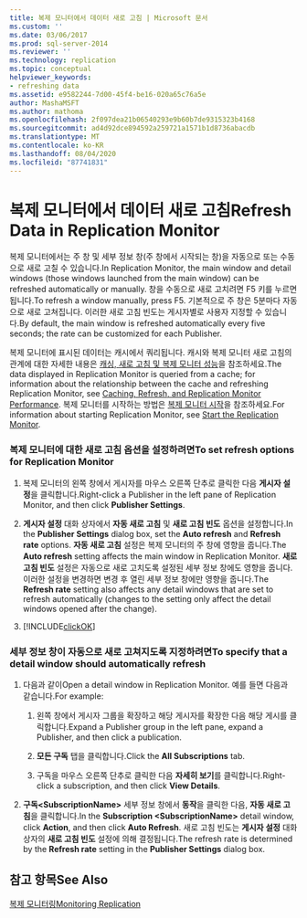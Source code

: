 ```yaml
---
title: 복제 모니터에서 데이터 새로 고침 | Microsoft 문서
ms.custom: ''
ms.date: 03/06/2017
ms.prod: sql-server-2014
ms.reviewer: ''
ms.technology: replication
ms.topic: conceptual
helpviewer_keywords:
- refreshing data
ms.assetid: e9582244-7d00-45f4-be16-020a65c76a5e
author: MashaMSFT
ms.author: mathoma
ms.openlocfilehash: 2f097dea21b06540293e9b60b7de9315323b4168
ms.sourcegitcommit: ad4d92dce894592a259721a1571b1d8736abacdb
ms.translationtype: MT
ms.contentlocale: ko-KR
ms.lasthandoff: 08/04/2020
ms.locfileid: "87741831"
---
```

# <a name="refresh-data-in-replication-monitor"></a><span data-ttu-id="04924-102">복제 모니터에서 데이터 새로 고침</span><span class="sxs-lookup"><span data-stu-id="04924-102">Refresh Data in Replication Monitor</span></span>
  <span data-ttu-id="04924-103">복제 모니터에서는 주 창 및 세부 정보 창(주 창에서 시작되는 창)을 자동으로 또는 수동으로 새로 고칠 수 있습니다.</span><span class="sxs-lookup"><span data-stu-id="04924-103">In Replication Monitor, the main window and detail windows (those windows launched from the main window) can be refreshed automatically or manually.</span></span> <span data-ttu-id="04924-104">창을 수동으로 새로 고치려면 F5 키를 누르면 됩니다.</span><span class="sxs-lookup"><span data-stu-id="04924-104">To refresh a window manually, press F5.</span></span> <span data-ttu-id="04924-105">기본적으로 주 창은 5분마다 자동으로 새로 고쳐집니다. 이러한 새로 고침 빈도는 게시자별로 사용자 지정할 수 있습니다.</span><span class="sxs-lookup"><span data-stu-id="04924-105">By default, the main window is refreshed automatically every five seconds; the rate can be customized for each Publisher.</span></span>  
  
 <span data-ttu-id="04924-106">복제 모니터에 표시된 데이터는 캐시에서 쿼리됩니다. 캐시와 복제 모니터 새로 고침의 관계에 대한 자세한 내용은 [캐싱, 새로 고침 및 복제 모니터 성능](caching-refresh-and-replication-monitor-performance.md)을 참조하세요.</span><span class="sxs-lookup"><span data-stu-id="04924-106">The data displayed in Replication Monitor is queried from a cache; for information about the relationship between the cache and refreshing Replication Monitor, see [Caching, Refresh, and Replication Monitor Performance](caching-refresh-and-replication-monitor-performance.md).</span></span> <span data-ttu-id="04924-107">복제 모니터를 시작하는 방법은 [복제 모니터 시작](start-the-replication-monitor.md)을 참조하세요.</span><span class="sxs-lookup"><span data-stu-id="04924-107">For information about starting Replication Monitor, see [Start the Replication Monitor](start-the-replication-monitor.md).</span></span>  
  
### <a name="to-set-refresh-options-for-replication-monitor"></a><span data-ttu-id="04924-108">복제 모니터에 대한 새로 고침 옵션을 설정하려면</span><span class="sxs-lookup"><span data-stu-id="04924-108">To set refresh options for Replication Monitor</span></span>  
  
1.  <span data-ttu-id="04924-109">복제 모니터의 왼쪽 창에서 게시자를 마우스 오른쪽 단추로 클릭한 다음 **게시자 설정**을 클릭합니다.</span><span class="sxs-lookup"><span data-stu-id="04924-109">Right-click a Publisher in the left pane of Replication Monitor, and then click **Publisher Settings**.</span></span>  
  
2.  <span data-ttu-id="04924-110">**게시자 설정** 대화 상자에서 **자동 새로 고침** 및 **새로 고침 빈도** 옵션을 설정합니다.</span><span class="sxs-lookup"><span data-stu-id="04924-110">In the **Publisher Settings** dialog box, set the **Auto refresh** and **Refresh rate** options.</span></span> <span data-ttu-id="04924-111">**자동 새로 고침** 설정은 복제 모니터의 주 창에 영향을 줍니다.</span><span class="sxs-lookup"><span data-stu-id="04924-111">The **Auto refresh** setting affects the main window in Replication Monitor.</span></span> <span data-ttu-id="04924-112">**새로 고침 빈도** 설정은 자동으로 새로 고치도록 설정된 세부 정보 창에도 영향을 줍니다. 이러한 설정을 변경하면 변경 후 열린 세부 정보 창에만 영향을 줍니다.</span><span class="sxs-lookup"><span data-stu-id="04924-112">The **Refresh rate** setting also affects any detail windows that are set to refresh automatically (changes to the setting only affect the detail windows opened after the change).</span></span>  
  
3.  [!INCLUDE[clickOK](../../../includes/clickok-md.md)]  
  
### <a name="to-specify-that-a-detail-window-should-automatically-refresh"></a><span data-ttu-id="04924-113">세부 정보 창이 자동으로 새로 고쳐지도록 지정하려면</span><span class="sxs-lookup"><span data-stu-id="04924-113">To specify that a detail window should automatically refresh</span></span>  
  
1.  <span data-ttu-id="04924-114">다음과 같이</span><span class="sxs-lookup"><span data-stu-id="04924-114">Open a detail window in Replication Monitor.</span></span> <span data-ttu-id="04924-115">예를 들면 다음과 같습니다.</span><span class="sxs-lookup"><span data-stu-id="04924-115">For example:</span></span>  
  
    1.  <span data-ttu-id="04924-116">왼쪽 창에서 게시자 그룹을 확장하고 해당 게시자를 확장한 다음 해당 게시를 클릭합니다.</span><span class="sxs-lookup"><span data-stu-id="04924-116">Expand a Publisher group in the left pane, expand a Publisher, and then click a publication.</span></span>  
  
    2.  <span data-ttu-id="04924-117">**모든 구독** 탭을 클릭합니다.</span><span class="sxs-lookup"><span data-stu-id="04924-117">Click the **All Subscriptions** tab.</span></span>  
  
    3.  <span data-ttu-id="04924-118">구독을 마우스 오른쪽 단추로 클릭한 다음 **자세히 보기**를 클릭합니다.</span><span class="sxs-lookup"><span data-stu-id="04924-118">Right-click a subscription, and then click **View Details**.</span></span>  
  
2.  <span data-ttu-id="04924-119">**구독\<SubscriptionName>** 세부 정보 창에서 **동작**을 클릭한 다음, **자동 새로 고침**을 클릭합니다.</span><span class="sxs-lookup"><span data-stu-id="04924-119">In the **Subscription \<SubscriptionName>** detail window, click **Action**, and then click **Auto Refresh**.</span></span> <span data-ttu-id="04924-120">새로 고침 빈도는 **게시자 설정** 대화 상자의 **새로 고침 빈도** 설정에 의해 결정됩니다.</span><span class="sxs-lookup"><span data-stu-id="04924-120">The refresh rate is determined by the **Refresh rate** setting in the **Publisher Settings** dialog box.</span></span>  
  
## <a name="see-also"></a><span data-ttu-id="04924-121">참고 항목</span><span class="sxs-lookup"><span data-stu-id="04924-121">See Also</span></span>  
 [<span data-ttu-id="04924-122">복제 모니터링</span><span class="sxs-lookup"><span data-stu-id="04924-122">Monitoring Replication</span></span>](../monitoring-replication.md)  
  
  
